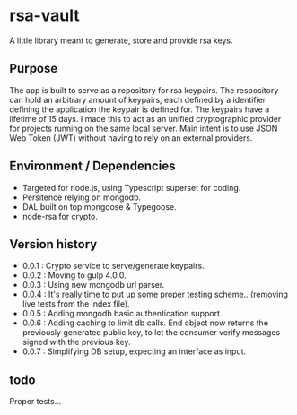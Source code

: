 ﻿# rsa-vault

A little library meant to generate, store and provide rsa keys.

## Purpose

The app is built to serve as a repository for rsa keypairs.
The respository can hold an arbitrary amount of keypairs, each defined by a identifier defining the application the keypair is defined for. The keypairs have a lifetime of 15 days.
I made this to act as an unified cryptographic provider for projects running on the same local server. Main intent is to use JSON Web Token (JWT) without having to rely on an external providers. 

## Environment / Dependencies

- Targeted for node.js, using Typescript superset for coding.
- Persitence relying on mongodb.
- DAL built on top mongoose & Typegoose.
- node-rsa for crypto.

## Version history

*  0.0.1 : Crypto service to serve/generate keypairs.
*  0.0.2 : Moving to gulp 4.0.0.
*  0.0.3 : Using new mongodb url parser.
*  0.0.4 : It's really time to put up some proper testing scheme.. (removing live tests from the index file).
*  0.0.5 : Adding mongodb basic authentication support.
*  0.0.6 : Adding caching to limit db calls. End object now returns the previously generated public key, to let the consumer verify messages signed with the previous key.
*  0.0.7 : Simplifying DB setup, expecting an interface as input.

## todo

Proper tests...
